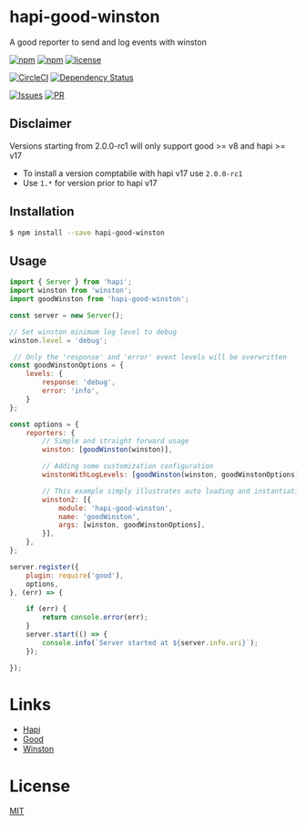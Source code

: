 # hapi-good-winston

A good reporter to send and log events with winston

[![npm](https://img.shields.io/npm/v/hapi-good-winston.svg?style=flat-square)](https://www.npmjs.com/package/hapi-good-winston)
[![npm](https://img.shields.io/npm/dm/hapi-good-winston.svg?style=flat-square)](https://www.npmjs.com/package/hapi-good-winston)
[![license](https://img.shields.io/github/license/alexandrebodin/hapi-good-winston.svg?style=flat-square)](https://opensource.org/licenses/MIT)

[![CircleCI](https://img.shields.io/circleci/project/alexandrebodin/hapi-good-winston.svg?style=flat-square)](https://circleci.com/gh/alexandrebodin/hapi-good-winston)
[![Dependency Status](https://dependencyci.com/github/alexandrebodin/hapi-good-winston/badge?style=flat-square)](https://dependencyci.com/github/alexandrebodin/hapi-good-winston)

[![Issues](https://img.shields.io/github/issues-raw/alexandrebodin/hapi-good-winston.svg?style=flat-square)](https://github.com/alexandrebodin/hapi-good-winston/issues)
[![PR](https://img.shields.io/github/issues-pr-raw/alexandrebodin/hapi-good-winston.svg?style=flat-square)](https://github.com/alexandrebodin/hapi-good-winston/pulls)

## Disclaimer

Versions starting from 2.0.0-rc1 will only support good >= v8 and hapi >= v17

- To install a version comptabile with hapi v17 use `2.0.0-rc1`
- Use `1.*` for version prior to hapi v17

## Installation

```bash
$ npm install --save hapi-good-winston
```

## Usage

```javascript
import { Server } from 'hapi';
import winston from 'winston';
import goodWinston from 'hapi-good-winston';

const server = new Server();

// Set winston minimum log level to debug
winston.level = 'debug';

 // Only the 'response' and 'error' event levels will be overwritten
const goodWinstonOptions = {
    levels: {
        response: 'debug',
        error: 'info',
    }
};

const options = {
    reporters: {
        // Simple and straight forward usage
        winston: [goodWinston(winston)],

        // Adding some customization configuration
        winstonWithLogLevels: [goodWinston(winston, goodWinstonOptions)],

        // This example simply illustrates auto loading and instantiation made by good
        winston2: [{
            module: 'hapi-good-winston',
            name: 'goodWinston',
            args: [winston, goodWinstonOptions],
        }],
    },
};

server.register({
    plugin: require('good'),
    options,
}, (err) => {

    if (err) {
        return console.error(err);
    }
    server.start(() => {
        console.info(`Server started at ${server.info.uri}`);
    });

});
```

# Links

- [Hapi](https://github.com/hapijs/hapi)
- [Good](https://github.com/hapijs/good)
- [Winston](https://github.com/winstonjs/winston)

# License

[MIT](LICENSE)
